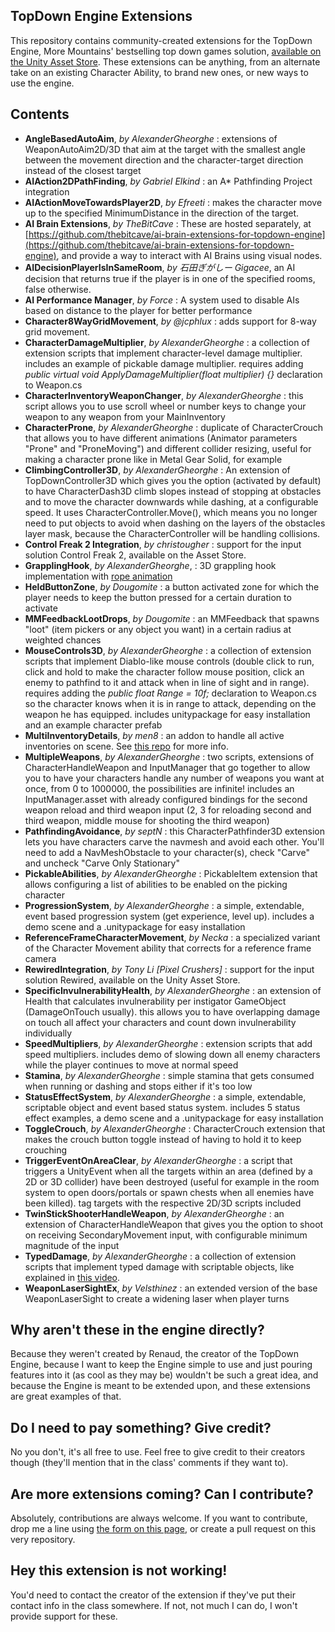 ## TopDown Engine Extensions

This repository contains community-created extensions for the TopDown Engine, More Mountains' bestselling top down games solution, [available on the Unity Asset Store](https://assetstore.unity.com/packages/templates/systems/topdown-engine-89636?aid=1011lKhG). These extensions can be anything, from an alternate take on an existing Character Ability, to brand new ones, or new ways to use the engine.

## Contents

* **AngleBasedAutoAim**, _by AlexanderGheorghe_ : extensions of WeaponAutoAim2D/3D that aim at the target with the smallest angle between the movement direction and the character-target direction instead of the closest target
* **AIAction2DPathFinding**, _by Gabriel Elkind_ : an A* Pathfinding Project integration
* **AIActionMoveTowardsPlayer2D**, _by Efreeti_ : makes the character move up to the specified MinimumDistance in the direction of the target.
* **AI Brain Extensions**, _by TheBitCave_ : These are hosted separately, at [https://github.com/thebitcave/ai-brain-extensions-for-topdown-engine](https://github.com/thebitcave/ai-brain-extensions-for-topdown-engine), and provide a way to interact with AI Brains using visual nodes.
* **AIDecisionPlayerIsInSameRoom**, _by 石田ぎがしー Gigacee_, an AI decision that returns true if the player is in one of the specified rooms, false otherwise.
* **AI Performance Manager**, _by Force_ : A system used to disable AIs based on distance to the player for better performance
* **Character8WayGridMovement**, _by @jcphlux_ : adds support for 8-way grid movement.
* **CharacterDamageMultiplier**, _by AlexanderGheorghe_ : a collection of extension scripts that implement character-level damage multiplier. includes an example of pickable damage multiplier. requires adding _public virtual void ApplyDamageMultiplier(float multiplier) {}_ declaration to Weapon.cs
* **CharacterInventoryWeaponChanger**, _by AlexanderGheorghe_ : this script allows you to use scroll wheel or number keys to change your weapon to any weapon from your MainInventory
* **CharacterProne**, _by AlexanderGheorghe_ : duplicate of CharacterCrouch that allows you to have different animations (Animator parameters "Prone" and "ProneMoving") and different collider resizing, useful for making a character prone like in Metal Gear Solid, for example
* **ClimbingController3D**, _by AlexanderGheorghe_ : An extension of TopDownController3D which gives you the option (activated by default) to have CharacterDash3D climb slopes instead of stopping at obstacles and to move the character downwards while dashing, at a configurable speed. It uses CharacterController.Move(), which means you no longer need to put objects to avoid when dashing on the layers of the obstacles layer mask, because the CharacterController will be handling collisions.
* **Control Freak 2 Integration**, _by christougher_ : support for the input solution Control Freak 2, available on the Asset Store.
* **GrapplingHook**, _by AlexanderGheorghe_, : 3D grappling hook implementation with [rope animation](https://youtu.be/tPtKNvifpj0)
* **HeldButtonZone**, _by Dougomite_ : a button activated zone for which the player needs to keep the button pressed for a certain duration to activate
* **MMFeedbackLootDrops**, _by Dougomite_ : an MMFeedback that spawns "loot" (item pickers or any object you want) in a certain radius at weighted chances
* **MouseControls3D**, _by AlexanderGheorghe_ : a collection of extension scripts that implement Diablo-like mouse controls (double click to run, click and hold to make the character follow mouse position, click an enemy to pathfind to it and attack when in line of sight and in range). requires adding the _public float Range = 10f;_ declaration to Weapon.cs so the character knows when it is in range to attack, depending on the weapon he has equipped. includes unitypackage for easy installation and an example character prefab
* **MultiInventoryDetails**, _by men8_ : an addon to handle all active inventories on scene. See [this repo](https://github.com/men8/MultiInventoryDetails) for more info.
* **MultipleWeapons**, _by AlexanderGheorghe_ : two scripts, extensions of CharacterHandleWeapon and InputManager that go together to allow you to have your characters handle any number of weapons you want at once, from 0 to 1000000, the possibilities are infinite! includes an InputManager.asset with already configured bindings for the second weapon reload and third weapon input (2, 3 for reloading second and third weapon, middle mouse for shooting the third weapon)
* **PathfindingAvoidance**, _by septN_ : this CharacterPathfinder3D extension lets you have characters carve the navmesh and avoid each other. You'll need to add a NavMeshObstacle to your character(s), check "Carve" and uncheck "Carve Only Stationary"
* **PickableAbilities**, _by AlexanderGheorghe_ : PickableItem extension that allows configuring a list of abilities to be enabled on the picking character
* **ProgressionSystem**, _by AlexanderGheorghe_ : a simple, extendable, event based progression system (get experience, level up). includes a demo scene and a .unitypackage for easy installation
* **ReferenceFrameCharacterMovement**, _by Necka_ : a specialized variant of the Character Movement ability that corrects for a reference frame camera
* **RewiredIntegration**, _by Tony Li [Pixel Crushers]_ : support for the input solution Rewired, available on the Unity Asset Store.
* **SpecificInvulnerabilityHealth**, _by AlexanderGheorghe_ : an extension of Health that calculates invulnerability per instigator GameObject (DamageOnTouch usually). this allows you to have overlapping damage on touch all affect your characters and count down invulnerability individually
* **SpeedMultipliers**, _by AlexanderGheorghe_ : extension scripts that add speed multipliers. includes demo of slowing down all enemy characters while the player continues to move at normal speed
* **Stamina**, _by AlexanderGheorghe_ : simple stamina that gets consumed when running or dashing and stops either if it's too low
* **StatusEffectSystem**, _by AlexanderGheorghe_ : a simple, extendable, scriptable object and event based status system. includes 5 status effect examples, a demo scene and a .unitypackage for easy installation
* **ToggleCrouch**, _by AlexanderGheorghe_ : CharacterCrouch extension that makes the crouch button toggle instead of having to hold it to keep crouching
* **TriggerEventOnAreaClear**, _by AlexanderGheorghe_ : a script that triggers a UnityEvent when all the targets within an area (defined by a 2D or 3D collider) have been destroyed (useful for example in the room system to open doors/portals or spawn chests when all enemies have been killed). tag targets with the respective 2D/3D scripts included
* **TwinStickShooterHandleWeapon**, _by AlexanderGheorghe_ : an extension of CharacterHandleWeapon that gives you the option to shoot on receiving SecondaryMovement input, with configurable minimum magnitude of the input
* **TypedDamage**, _by AlexanderGheorghe_ : a collection of extension scripts that implement typed damage with scriptable objects, like explained in [this video](https://youtu.be/_q21rEaSlAs).
* **WeaponLaserSightEx**, _by Velsthinez_ : an extended version of the base WeaponLaserSight to create a widening laser when player turns

## Why aren't these in the engine directly?

Because they weren't created by Renaud, the creator of the TopDown Engine, because I want to keep the Engine simple to use and just pouring features into it (as cool as they may be) wouldn't be such a great idea, and because the Engine is meant to be extended upon, and these extensions are great examples of that.

## Do I need to pay something? Give credit?

No you don't, it's all free to use. Feel free to give credit to their creators though (they'll mention that in the class' comments if they want to).

## Are more extensions coming? Can I contribute?

Absolutely, contributions are always welcome. If you want to contribute, drop me a line using [the form on this page](https://topdown-engine.moremountains.com/topdown-engine-contact), or create a pull request on this very repository.

## Hey this extension is not working!

You'd need to contact the creator of the extension if they've put their contact info in the class somewhere. If not, not much I can do, I won't provide support for these.
